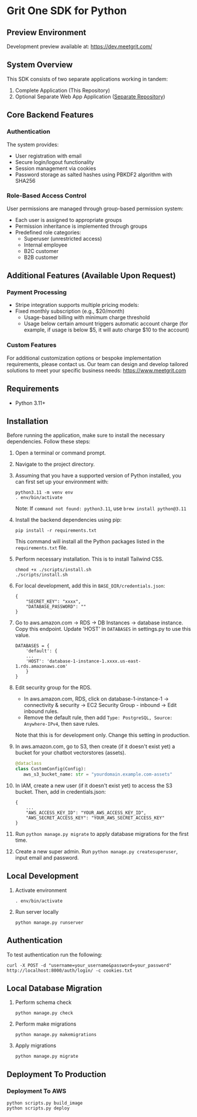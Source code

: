 # Grit One SDK for Python

## Preview Environment
Development preview available at: https://dev.meetgrit.com/

## System Overview

This SDK consists of two separate applications working in tandem:
1. Complete Application (This Repository)
1. Optional Separate Web App Application ([Separate Repository](https://github.com/gritholdings/grit-web-sdk-ts))

## Core Backend Features

### Authentication
The system provides:
- User registration with email
- Secure login/logout functionality
- Session management via cookies
- Password storage as salted hashes using PBKDF2 algorithm with SHA256

### Role-Based Access Control
User permissions are managed through group-based permission system:
- Each user is assigned to appropriate groups
- Permission inheritance is implemented through groups
- Predefined role categories:
    - Superuser (unrestricted access)
    - Internal employee
    - B2C customer
    - B2B customer

## Additional Features (Available Upon Request)

### Payment Processing
- Stripe integration supports multiple pricing models:
- Fixed monthly subscription (e.g., $20/month)
    - Usage-based billing with minimum charge threshold
    - Usage below certain amount triggers automatic account charge (for example, if usage is below $5, it will auto charge $10 to the account)

### Custom Features
For additional customization options or bespoke implementation requirements, please contact us. Our team can design and develop tailored solutions to meet your specific business needs: https://www.meetgrit.com

## Requirements
- Python 3.11+

## Installation
Before running the application, make sure to install the necessary dependencies. Follow these steps:

1. Open a terminal or command prompt.
1. Navigate to the project directory.

1. Assuming that you have a supported version of Python installed, you can first set up your environment with:
    ```
    python3.11 -m venv env
    . env/bin/activate
    ```
    Note: If `command not found: python3.11`, use `brew install python@3.11`

1. Install the backend dependencies using pip:
    ```
    pip install -r requirements.txt
    ```
    This command will install all the Python packages listed in the `requirements.txt` file.

1. Perform necessary installation. This is to install Tailwind CSS.
    ```
    chmod +x ./scripts/install.sh
    ./scripts/install.sh
    ```

1. For local development, add this in `BASE_DIR/credentials.json`:
    ```
    {
        "SECRET_KEY": "xxxx",
        "DATABASE_PASSWORD": ""
    }
    ```

1. Go to aws.amazon.com -> RDS -> DB Instances -> database instance. Copy this endpoint.
    Update 'HOST' in `DATABASES` in settings.py to use this value.
    ```
    DATABASES = {
        'default': {
        ...
        'HOST': 'database-1-instance-1.xxxx.us-east-1.rds.amazonaws.com'
        }
    }
    ```

1. Edit security group for the RDS.
    * In aws.amazon.com, RDS, click on database-1-instance-1 -> connectivity & security -> EC2 Security Group - inbound -> Edit inbound rules.
    * Remove the default rule, then add `Type: PostgreSQL, Source: Anywhere-IPv4`, then save rules.

    Note that this is for development only. Change this setting in production.

1. In aws.amazon.com, go to S3, then create (if it doesn't exist yet) a bucket for your chatbot vectorstores (assets).

    ```python
    @dataclass
    class CustomConfig(Config):
       aws_s3_bucket_name: str = "yourdomain.example.com-assets"
    ```

1. In IAM, create a new user (if it doesn't exist yet) to access the S3 bucket. Then, add in credentials.json:
    ```
    {
        ...
        "AWS_ACCESS_KEY_ID": "YOUR_AWS_ACCESS_KEY_ID",
        "AWS_SECRET_ACCESS_KEY": "YOUR_AWS_SECRET_ACCESS_KEY"
    }
    ```

1. Run `python manage.py migrate` to apply database migrations for the first time.

1. Create a new super admin. Run `python manage.py createsuperuser`, input email and password.

## Local Development
1. Activate environment
    ```
    . env/bin/activate
    ```

2. Run server locally
    ```
    python manage.py runserver
    ```

## Authentication
To test authentication run the following:
```
curl -X POST -d "username=your_username&password=your_password" http://localhost:8000/auth/login/ -c cookies.txt
```

## Local Database Migration
1. Perform schema check
    ```
    python manage.py check
    ```
1. Perform make migrations
    ```
    python manage.py makemigrations
    ```
1. Apply migrations
    ```
    python manage.py migrate
    ```

## Deployment To Production

### Deployment To AWS

```
python scripts.py build_image
python scripts.py deploy
```